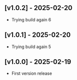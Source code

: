## [v1.0.2] - 2025-02-20
- Trying build again 6
## [v1.0.1] - 2025-02-20
- Trying build again 5
## [v1.0.0] - 2025-02-19
- First version release
